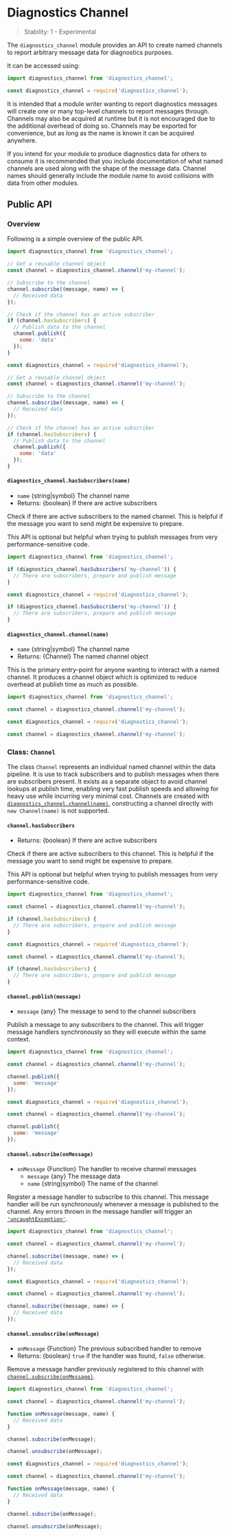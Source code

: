 # Diagnostics Channel

<!--introduced_in=v15.1.0-->

> Stability: 1 - Experimental

<!-- source_link=lib/diagnostics_channel.js -->

The `diagnostics_channel` module provides an API to create named channels
to report arbitrary message data for diagnostics purposes.

It can be accessed using:

```mjs
import diagnostics_channel from 'diagnostics_channel';
```

```cjs
const diagnostics_channel = require('diagnostics_channel');
```

It is intended that a module writer wanting to report diagnostics messages
will create one or many top-level channels to report messages through.
Channels may also be acquired at runtime but it is not encouraged
due to the additional overhead of doing so. Channels may be exported for
convenience, but as long as the name is known it can be acquired anywhere.

If you intend for your module to produce diagnostics data for others to
consume it is recommended that you include documentation of what named
channels are used along with the shape of the message data. Channel names
should generally include the module name to avoid collisions with data from
other modules.

## Public API

### Overview

Following is a simple overview of the public API.

```mjs
import diagnostics_channel from 'diagnostics_channel';

// Get a reusable channel object
const channel = diagnostics_channel.channel('my-channel');

// Subscribe to the channel
channel.subscribe((message, name) => {
  // Received data
});

// Check if the channel has an active subscriber
if (channel.hasSubscribers) {
  // Publish data to the channel
  channel.publish({
    some: 'data'
  });
}
```

```cjs
const diagnostics_channel = require('diagnostics_channel');

// Get a reusable channel object
const channel = diagnostics_channel.channel('my-channel');

// Subscribe to the channel
channel.subscribe((message, name) => {
  // Received data
});

// Check if the channel has an active subscriber
if (channel.hasSubscribers) {
  // Publish data to the channel
  channel.publish({
    some: 'data'
  });
}
```

#### `diagnostics_channel.hasSubscribers(name)`

<!-- YAML
added:
 - v15.1.0
 - v14.17.0
-->

* `name` {string|symbol} The channel name
* Returns: {boolean} If there are active subscribers

Check if there are active subscribers to the named channel. This is helpful if
the message you want to send might be expensive to prepare.

This API is optional but helpful when trying to publish messages from very
performance-sensitive code.

```mjs
import diagnostics_channel from 'diagnostics_channel';

if (diagnostics_channel.hasSubscribers('my-channel')) {
  // There are subscribers, prepare and publish message
}
```

```cjs
const diagnostics_channel = require('diagnostics_channel');

if (diagnostics_channel.hasSubscribers('my-channel')) {
  // There are subscribers, prepare and publish message
}
```

#### `diagnostics_channel.channel(name)`

<!-- YAML
added:
 - v15.1.0
 - v14.17.0
-->

* `name` {string|symbol} The channel name
* Returns: {Channel} The named channel object

This is the primary entry-point for anyone wanting to interact with a named
channel. It produces a channel object which is optimized to reduce overhead at
publish time as much as possible.

```mjs
import diagnostics_channel from 'diagnostics_channel';

const channel = diagnostics_channel.channel('my-channel');
```

```cjs
const diagnostics_channel = require('diagnostics_channel');

const channel = diagnostics_channel.channel('my-channel');
```

### Class: `Channel`

<!-- YAML
added:
 - v15.1.0
 - v14.17.0
-->

The class `Channel` represents an individual named channel within the data
pipeline. It is use to track subscribers and to publish messages when there
are subscribers present. It exists as a separate object to avoid channel
lookups at publish time, enabling very fast publish speeds and allowing
for heavy use while incurring very minimal cost. Channels are created with
[`diagnostics_channel.channel(name)`][], constructing a channel directly
with `new Channel(name)` is not supported.

#### `channel.hasSubscribers`

<!-- YAML
added:
 - v15.1.0
 - v14.17.0
-->

* Returns: {boolean} If there are active subscribers

Check if there are active subscribers to this channel. This is helpful if
the message you want to send might be expensive to prepare.

This API is optional but helpful when trying to publish messages from very
performance-sensitive code.

```mjs
import diagnostics_channel from 'diagnostics_channel';

const channel = diagnostics_channel.channel('my-channel');

if (channel.hasSubscribers) {
  // There are subscribers, prepare and publish message
}
```

```cjs
const diagnostics_channel = require('diagnostics_channel');

const channel = diagnostics_channel.channel('my-channel');

if (channel.hasSubscribers) {
  // There are subscribers, prepare and publish message
}
```

#### `channel.publish(message)`

<!-- YAML
added:
 - v15.1.0
 - v14.17.0
-->

* `message` {any} The message to send to the channel subscribers

Publish a message to any subscribers to the channel. This will trigger
message handlers synchronously so they will execute within the same context.

```mjs
import diagnostics_channel from 'diagnostics_channel';

const channel = diagnostics_channel.channel('my-channel');

channel.publish({
  some: 'message'
});
```

```cjs
const diagnostics_channel = require('diagnostics_channel');

const channel = diagnostics_channel.channel('my-channel');

channel.publish({
  some: 'message'
});
```

#### `channel.subscribe(onMessage)`

<!-- YAML
added:
 - v15.1.0
 - v14.17.0
-->

* `onMessage` {Function} The handler to receive channel messages
  * `message` {any} The message data
  * `name` {string|symbol} The name of the channel

Register a message handler to subscribe to this channel. This message handler
will be run synchronously whenever a message is published to the channel. Any
errors thrown in the message handler will trigger an [`'uncaughtException'`][].

```mjs
import diagnostics_channel from 'diagnostics_channel';

const channel = diagnostics_channel.channel('my-channel');

channel.subscribe((message, name) => {
  // Received data
});
```

```cjs
const diagnostics_channel = require('diagnostics_channel');

const channel = diagnostics_channel.channel('my-channel');

channel.subscribe((message, name) => {
  // Received data
});
```

#### `channel.unsubscribe(onMessage)`

<!-- YAML
added:
 - v15.1.0
 - v14.17.0
changes:
  - version: REPLACEME
    pr-url: https://github.com/nodejs/node/pull/40433
    description: Added return value. Added to channels without subscribers.
-->

* `onMessage` {Function} The previous subscribed handler to remove
* Returns: {boolean} `true` if the handler was found, `false` otherwise.

Remove a message handler previously registered to this channel with
[`channel.subscribe(onMessage)`][].

```mjs
import diagnostics_channel from 'diagnostics_channel';

const channel = diagnostics_channel.channel('my-channel');

function onMessage(message, name) {
  // Received data
}

channel.subscribe(onMessage);

channel.unsubscribe(onMessage);
```

```cjs
const diagnostics_channel = require('diagnostics_channel');

const channel = diagnostics_channel.channel('my-channel');

function onMessage(message, name) {
  // Received data
}

channel.subscribe(onMessage);

channel.unsubscribe(onMessage);
```

[`'uncaughtException'`]: process.md#event-uncaughtexception
[`channel.subscribe(onMessage)`]: #channelsubscribeonmessage
[`diagnostics_channel.channel(name)`]: #diagnostics_channelchannelname
